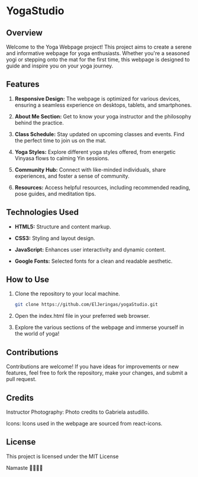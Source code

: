 # YogaStudio

## Overview

Welcome to the Yoga Webpage project! This project aims to create a serene and informative webpage for yoga enthusiasts. Whether you're a seasoned yogi or stepping onto the mat for the first time, this webpage is designed to guide and inspire you on your yoga journey.

## Features

1. **Responsive Design:** The webpage is optimized for various devices, ensuring a seamless experience on desktops, tablets, and smartphones.

2. **About Me Section:** Get to know your yoga instructor and the philosophy behind the practice.

3. **Class Schedule:** Stay updated on upcoming classes and events. Find the perfect time to join us on the mat.

4. **Yoga Styles:** Explore different yoga styles offered, from energetic Vinyasa flows to calming Yin sessions.

5. **Community Hub:** Connect with like-minded individuals, share experiences, and foster a sense of community.

6. **Resources:** Access helpful resources, including recommended reading, pose guides, and meditation tips.

## Technologies Used

- **HTML5:** Structure and content markup.
  
- **CSS3:** Styling and layout design.
  
- **JavaScript:** Enhances user interactivity and dynamic content.

- **Google Fonts:** Selected fonts for a clean and readable aesthetic.

## How to Use

1. Clone the repository to your local machine.
   ```bash
   git clone https://github.com/ElJeringas/yogaStudio.git
   ```
2. Open the index.html file in your preferred web browser.

3. Explore the various sections of the webpage and immerse yourself in the world of yoga!


## Contributions
Contributions are welcome! If you have ideas for improvements or new features, feel free to fork the repository, make your changes, and submit a pull request.

## Credits
Instructor Photography: Photo credits to Gabriela astudillo.

Icons: Icons used in the webpage are sourced from react-icons.

## License
This project is licensed under the MIT License 

Namaste 🧘‍♀️🧘‍♂️